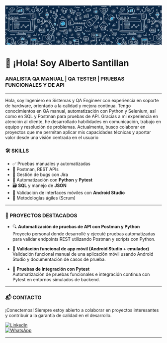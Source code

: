 ![Banner](assets/Banner%201.jpg)

# 👋 ¡Hola! Soy Alberto Santillan  
### ANALISTA QA MANUAL | QA TESTER | PRUEBAS FUNCIONALES Y DE API

---
Hola, soy Ingeniero en Sistemas y QA Engineer con experiencia en soporte de hardware, orientado a la calidad y mejora continua. Tengo conocimientos en QA manual, automatización con Python y Selenium, así como en SQL y Postman para pruebas de API.
Gracias a mi experiencia en atención al cliente, he desarrollado habilidades en comunicación, trabajo en equipo y resolución de problemas. Actualmente, busco colaborar en proyectos que me permitan aplicar mis capacidades técnicas y aportar valor desde una visión centrada en el usuario

### 🛠️ SKILLS

- ✅ Pruebas manuales y automatizadas  
- 🧪 Postman, REST APIs  
- 🐞 Gestión de bugs con Jira  
- 🤖 Automatización con **Python** y **Pytest**  
- 🗃️ **SQL** y manejo de **JSON**  
- 📱 Validación de interfaces móviles con **Android Studio**  
- 🔄 Metodologías ágiles (Scrum)

---

### 💼 PROYECTOS DESTACADOS

- 🔍 **Automatización de pruebas de API con Postman y Python**  
  Proyecto personal donde desarrollé y ejecuté pruebas automatizadas para validar endpoints REST utilizando Postman y scripts con Python.

- 📱 **Validación funcional de app móvil (Android Studio + emulador)**  
  Validación funcional manual de una aplicación móvil usando Android Studio y documentación de casos de prueba.

- 🧪 **Pruebas de integración con Pytest**  
  Automatización de pruebas funcionales e integración continua con Pytest en entornos simulados de backend.

---
### 📬 CONTACTO
¡Conectemos! Siempre estoy abierto a colaborar en proyectos interesantes y contribuir a la garantía de calidad en el desarrollo.
  

[![LinkedIn](https://img.shields.io/badge/LinkedIn-0077B5?style=for-the-badge&logo=linkedin&logoColor=white)](www.linkedin.com/in/alberto-santillan-885bab172)  
[![WhatsApp](https://img.shields.io/badge/WhatsApp-25D366?style=for-the-badge&logo=whatsapp&logoColor=white)](https://wa.me/523329377875)



---






